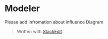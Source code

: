 
# Modeler
Please add infromation about influence Diagram
> Written with [StackEdit](https://stackedit.io/).
<!--stackedit_data:
eyJoaXN0b3J5IjpbNDU3NTg3OTQxXX0=
-->